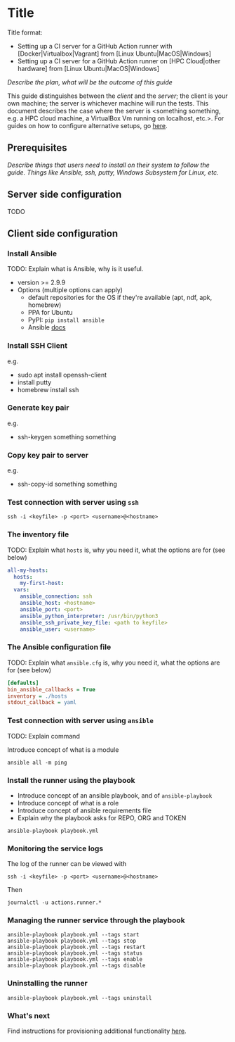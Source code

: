 # Title

Title format:

- Setting up a CI server for a GitHub Action runner with [Docker|Virtualbox|Vagrant] from [Linux Ubuntu|MacOS|Windows]
- Setting up a CI server for a GitHub Action runner on [HPC Cloud|other hardware] from [Linux Ubuntu|MacOS|Windows]

_Describe the plan, what will be the outcome of this guide_

This guide distinguishes between the _client_ and the _server_; the client is your own machine; the server is whichever
machine will run the tests. This document describes the case where the server is <something something, e.g. a HPC cloud machine, a VirtualBox Vm running on localhost, etc.>.
For guides on how to configure alternative setups, go [here](/README.md).

## Prerequisites

_Describe things that users need to install on their system to follow the guide. Things like Ansible, ssh, putty, Windows Subsystem for Linux, etc._


## Server side configuration

TODO

## Client side configuration

### Install Ansible

TODO: Explain what is Ansible, why is it useful.

- version >= 2.9.9
- Options (multiple options can apply)
    - default repositories for the OS if they're available (apt, ndf, apk, homebrew)
    - PPA for Ubuntu
    - PyPI: ``pip install ansible``
    - Ansible [docs](https://docs.ansible.com/ansible/latest/installation_guide/intro_installation.html#selecting-an-ansible-version-to-install)

### Install SSH Client

e.g.

- sudo apt install openssh-client
- install putty
- homebrew install ssh

### Generate key pair

e.g.

- ssh-keygen something something

### Copy key pair to server

e.g.

- ssh-copy-id something something

### Test connection with server using ``ssh``

```
ssh -i <keyfile> -p <port> <username>@<hostname>
```

### The inventory file

TODO: Explain what ``hosts`` is, why you need it, what the options are for (see below)

```yaml
all-my-hosts:
  hosts:
    my-first-host:
  vars:
    ansible_connection: ssh
    ansible_host: <hostname>
    ansible_port: <port>
    ansible_python_interpreter: /usr/bin/python3
    ansible_ssh_private_key_file: <path to keyfile>
    ansible_user: <username>
```

### The Ansible configuration file

TODO: Explain what ``ansible.cfg`` is, why you need it, what the options are for (see below)

```ini
[defaults]
bin_ansible_callbacks = True
inventory = ./hosts
stdout_callback = yaml
```

### Test connection with server using ``ansible``

TODO: Explain command

Introduce concept of what is a module

```shell
ansible all -m ping
```

### Install the runner using the playbook

- Introduce concept of an ansible playbook, and of ``ansible-playbook``
- Introduce concept of what is a role
- Introduce concept of ansible requirements file
- Explain why the playbook asks for REPO, ORG and TOKEN

```shell
ansible-playbook playbook.yml
```

### Monitoring the service logs

The log of the runner can be viewed with

```shell
ssh -i <keyfile> -p <port> <username>@<hostname>
```

Then

```shell
journalctl -u actions.runner.*
```

### Managing the runner service through the playbook

```shell
ansible-playbook playbook.yml --tags start
ansible-playbook playbook.yml --tags stop
ansible-playbook playbook.yml --tags restart
ansible-playbook playbook.yml --tags status
ansible-playbook playbook.yml --tags enable
ansible-playbook playbook.yml --tags disable
```

### Uninstalling the runner

```shell
ansible-playbook playbook.yml --tags uninstall
```

### What's next

Find instructions for provisioning additional functionality [here](../README.md).

